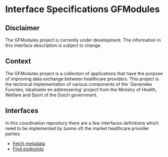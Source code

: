 # Interface Specifications GFModules

## Disclaimer

The GFModules project is currently under development. The information in this interface description is
subject to change.

## Context

The GFModules project is a collection of applications that have the purpose of improving
data exchange between healthcare providers. This project is the technical implementation of
various components of the 'Generieke Functies, lokalisatie en addressering' project from the
Ministry of Health, Welfare and Sport of the Dutch government.

<div style="page-break-after: always;"></div>

## Interfaces

In this coordination repository there are a few interfaces definitions which need to be implemented by (some of) the
market healthcare provider parties.

- [Fetch metadata](fetch-metadata.md)
- [Find endpoints](find-endpoints.md)
